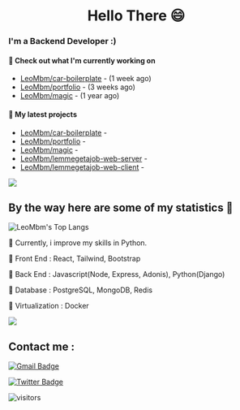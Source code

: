 <h1 align="center">Hello There 😄 </h1>

### I'm a Backend Developer :)

#### 👷 Check out what I'm currently working on

- [LeoMbm/car-boilerplate](https://github.com/LeoMbm/car-boilerplate) -  (1 week ago)
- [LeoMbm/portfolio](https://github.com/LeoMbm/portfolio) -  (3 weeks ago)
- [LeoMbm/magic](https://github.com/LeoMbm/magic) -  (1 year ago)

#### 🌱 My latest projects

- [LeoMbm/car-boilerplate](https://github.com/LeoMbm/car-boilerplate) - 
- [LeoMbm/portfolio](https://github.com/LeoMbm/portfolio) - 
- [LeoMbm/magic](https://github.com/LeoMbm/magic) - 
- [LeoMbm/lemmegetajob-web-server](https://github.com/LeoMbm/lemmegetajob-web-server) - 
- [LeoMbm/lemmegetajob-web-client](https://github.com/LeoMbm/lemmegetajob-web-client) - 



<a href="https://www.youtube.com/watch?v=nC9dQOnUyao"><img src="https://indianmemetemplates.com/wp-content/uploads/Computer-Guy.jpg"></a>


## By the way here are some of my statistics 🚀
![LeoMbm's Top Langs](https://github-readme-stats.vercel.app/api/top-langs/?username=LeoMbm&theme=tokyonight&layout=compact)

🌱 Currently, i improve my skills in Python.

🧱 Front End : React, Tailwind, Bootstrap

🧱 Back End : Javascript(Node, Express, Adonis), Python(Django)

🧱 Database : PostgreSQL, MongoDB, Redis

🧱 Virtualization : Docker


<a href="https://www.youtube.com/watch?v=dQw4w9WgXcQ"><img src="https://user-images.githubusercontent.com/73097560/115834477-dbab4500-a447-11eb-908a-139a6edaec5c.gif"></a>

## Contact me : 
[![Gmail Badge](https://img.shields.io/badge/-leonidas.j.mbm@gmail.com-blue?style=flat-roundedrectangle&logo=Gmail&logoColor=white&link=mailto:leonidas.j.mbm@gmail.com)](leonidas.j.mbm@gmail.com)

[![Twitter Badge](https://img.shields.io/badge/-@TechLeo777-1ca0f1?style=flat-square&labelColor=1ca0f1&logo=twitter&logoColor=white&link=https://twitter.com/TechLeo777)](https://twitter.com/TechLeo777) 


![visitors](https://komarev.com/ghpvc/?username=LeoMbm&color=yellow)


